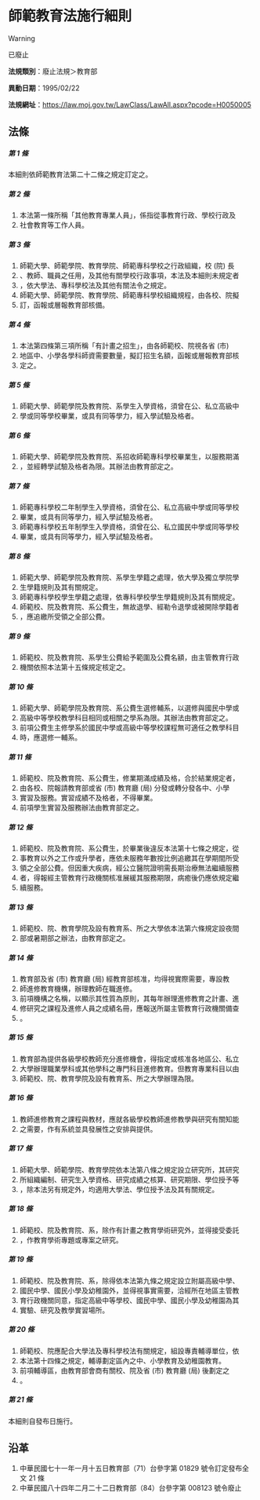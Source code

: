 # 師範教育法施行細則
> [!WARNING]
> 已廢止

**法規類別**：廢止法規＞教育部

**異動日期**：1995/02/22  

**法規網址**：https://law.moj.gov.tw/LawClass/LawAll.aspx?pcode=H0050005



## 法條
##### 第 1 條
本細則依師範教育法第二十二條之規定訂定之。

##### 第 2 條
1. 本法第一條所稱「其他教育專業人員」，係指從事教育行政、學校行政及
1. 社會教育等工作人員。

##### 第 3 條
1. 師範大學、師範學院、教育學院、師範專科學校之行政組織，校 (院) 長
1. 、教師、職員之任用，及其他有關學校行政事項，本法及本細則未規定者
1. ，依大學法、專科學校法及其他有關法令之規定。
1. 師範大學、師範學院、教育學院、師範專科學校組織規程，由各校、院擬
1. 訂，函報或層報教育部核備。

##### 第 4 條
1. 本法第四條第三項所稱「有計畫之招生」，由各師範校、院視各省 (市)
1. 地區中、小學各學科師資需要數量，擬訂招生名額，函報或層報教育部核
1. 定之。

##### 第 5 條
1. 師範大學、師範學院及教育院、系學生入學資格，須曾在公、私立高級中
1. 學或同等學校畢業，或具有同等學力，經入學試驗及格者。

##### 第 6 條
1. 師範大學、師範學院及教育院、系招收師範專科學校畢業生，以服務期滿
1. ，並經轉學試驗及格者為限。其辦法由教育部定之。

##### 第 7 條
1. 師範專科學校二年制學生入學資格，須曾在公、私立高級中學或同等學校
1. 畢業，或具有同等學力，經入學試驗及格者。
1. 師範專科學校五年制學生入學資格，須曾在公、私立國民中學或同等學校
1. 畢業，或具有同等學力，經入學試驗及格者。

##### 第 8 條
1. 師範大學、師範學院及教育院、系學生學籍之處理，依大學及獨立學院學
1. 生學籍規則及其有關規定。
1. 師範專科學校學生學籍之處理，依專科學校學生學籍規則及其有關規定。
1. 師範校、院及教育院、系公費生，無故退學、經勒令退學或被開除學籍者
1. ，應追繳所受領之全部公費。

##### 第 9 條
1. 師範校、院及教育院、系學生公費給予範圍及公費名額，由主管教育行政
1. 機關依照本法第十五條規定核定之。

##### 第 10 條
1. 師範大學、師範學院及教育院、系公費生選修輔系，以選修與國民中學或
1. 高級中等學校教學科目相同或相關之學系為限。其辦法由教育部定之。
1. 前項公費生主修學系於國民中學或高級中等學校課程無可適任之教學科目
1. 時，應選修一輔系。

##### 第 11 條
1. 師範校、院及教育院、系公費生，修業期滿成績及格，合於結業規定者，
1. 由各校、院報請教育部或省 (市) 教育廳 (局) 分發或轉分發各中、小學
1. 實習及服務。實習成績不及格者，不得畢業。
1. 前項學生實習及服務辦法由教育部定之。

##### 第 12 條
1. 師範校、院及教育院、系公費生，於畢業後違反本法第十七條之規定，從
1. 事教育以外之工作或升學者，應依未服務年數按比例追繳其在學期間所受
1. 領之全部公費。但因重大疾病，經公立醫院證明需長期治療無法繼續服務
1. 者，得報經主管教育行政機關核准展緩其服務期限，病癒後仍應依規定繼
1. 續服務。

##### 第 13 條
1. 師範校、院、教育學院及設有教育系、所之大學依本法第六條規定設夜間
1. 部或暑期部之辦法，由教育部定之。

##### 第 14 條
1. 教育部及省 (市) 教育廳 (局) 經教育部核准，均得視實際需要，專設教
1. 師進修教育機構，辦理教師在職進修。
1. 前項機構之名稱，以顯示其性質為原則，其每年辦理進修教育之計畫、進
1. 修研究之課程及進修人員之成績名冊，應報送所屬主管教育行政機關備查
1. 。

##### 第 15 條
1. 教育部為提供各級學校教師充分進修機會，得指定或核准各地區公、私立
1. 大學辦理職業學科或其他學科之專門科目進修教育。但教育專業科目以由
1. 師範校、院、教育學院及設有教育系、所之大學辦理為限。

##### 第 16 條
1. 教師進修教育之課程與教材，應就各級學校教師進修教學與研究有關知能
1. 之需要，作有系統並具發展性之安排與提供。

##### 第 17 條
1. 師範大學、師範學院、教育學院依本法第八條之規定設立研究所，其研究
1. 所組織編制、研究生入學資格、研究成績之核算、研究期限、學位授予等
1. ，除本法另有規定外，均適用大學法、學位授予法及其有關規定。

##### 第 18 條
1. 師範校、院及教育院、系，除作有計畫之教育學術研究外，並得接受委託
1. ，作教育學術專題或專案之研究。

##### 第 19 條
1. 師範校、院及教育院、系，除得依本法第九條之規定設立附屬高級中學、
1. 國民中學、國民小學及幼稚園外，並得視事實需要，洽經所在地區主管教
1. 育行政機關同意，指定高級中等學校、國民中學、國民小學及幼稚園為其
1. 實驗、研究及教學實習場所。

##### 第 20 條
1. 師範校、院應配合大學法及專科學校法有關規定，組設專責輔導單位，依
1. 本法第十四條之規定，輔導劃定區內之中、小學教育及幼稚園教育。
1. 前項輔導區，由教育部會商有關校、院及省 (市) 教育廳 (局) 後劃定之
1. 。

##### 第 21 條
本細則自發布日施行。

## 沿革
1. 中華民國七十一年一月十五日教育部（71）台參字第 01829  號令訂定發布全文 21 條
1. 中華民國八十四年二月二十二日教育部（84）台參字第 008123 號令廢止
